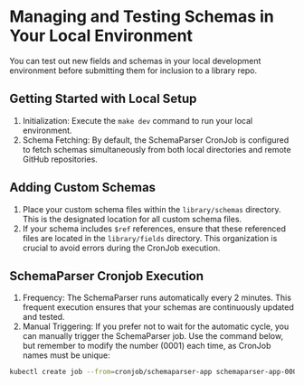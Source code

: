 # Managing and Testing Schemas in Your Local Environment

You can test out new fields and schemas in your local development environment
before submitting them for inclusion to a library repo.

## Getting Started with Local Setup

1. Initialization: Execute the `make dev` command to run your local environment.
2. Schema Fetching: By default, the SchemaParser CronJob is configured to fetch
   schemas simultaneously from both local directories and remote GitHub
   repositories.

## Adding Custom Schemas

1. Place your custom schema files within the `library/schemas` directory. This
   is the designated location for all custom schema files.
2. If your schema includes `$ref` references, ensure that these referenced files
   are located in the `library/fields` directory. This organization is crucial
   to avoid errors during the CronJob execution.

## SchemaParser Cronjob Execution

1. Frequency: The SchemaParser runs automatically every 2 minutes. This frequent
   execution ensures that your schemas are continuously updated and tested.
2. Manual Triggering: If you prefer not to wait for the automatic cycle, you can
   manually trigger the SchemaParser job. Use the command below, but remember to
   modify the number (0001) each time, as CronJob names must be unique:

```bash
kubectl create job --from=cronjob/schemaparser-app schemaparser-app-0001
```
